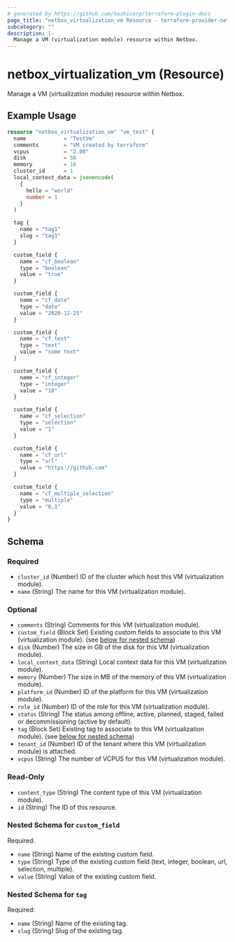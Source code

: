 ```yaml
---
# generated by https://github.com/hashicorp/terraform-plugin-docs
page_title: "netbox_virtualization_vm Resource - terraform-provider-netbox"
subcategory: ""
description: |-
  Manage a VM (virtualization module) resource within Netbox.
---
```


# netbox_virtualization_vm (Resource)

Manage a VM (virtualization module) resource within Netbox.

## Example Usage

```terraform
resource "netbox_virtualization_vm" "vm_test" {
  name            = "TestVm"
  comments        = "VM created by terraform"
  vcpus           = "2.00"
  disk            = 50
  memory          = 16
  cluster_id      = 1
  local_context_data = jsonencode(
    {
      hello = "world"
      number = 1
    }
  )

  tag {
    name = "tag1"
    slug = "tag1"
  }

  custom_field {
    name = "cf_boolean"
    type = "boolean"
    value = "true"
  }

  custom_field {
    name = "cf_date"
    type = "date"
    value = "2020-12-25"
  }

  custom_field {
    name = "cf_text"
    type = "text"
    value = "some text"
  }

  custom_field {
    name = "cf_integer"
    type = "integer"
    value = "10"
  }

  custom_field {
    name = "cf_selection"
    type = "selection"
    value = "1"
  }

  custom_field {
    name = "cf_url"
    type = "url"
    value = "https://github.com"
  }

  custom_field {
    name = "cf_multiple_selection"
    type = "multiple"
    value = "0,1"
  }
}
```

<!-- schema generated by tfplugindocs -->
## Schema

### Required

- `cluster_id` (Number) ID of the cluster which host this VM (virtualization module).
- `name` (String) The name for this VM (virtualization module).

### Optional

- `comments` (String) Comments for this VM (virtualization module).
- `custom_field` (Block Set) Existing custom fields to associate to this VM (virtualization module). (see [below for nested schema](#nestedblock--custom_field))
- `disk` (Number) The size in GB of the disk for this VM (virtualization module).
- `local_context_data` (String) Local context data for this VM (virtualization module).
- `memory` (Number) The size in MB of the memory of this VM (virtualization module).
- `platform_id` (Number) ID of the platform for this VM (virtualization module).
- `role_id` (Number) ID of the role for this VM (virtualization module).
- `status` (String) The status among offline, active, planned, staged, failed or decommissioning (active by default).
- `tag` (Block Set) Existing tag to associate to this VM (virtualization module). (see [below for nested schema](#nestedblock--tag))
- `tenant_id` (Number) ID of the tenant where this VM (virtualization module) is attached.
- `vcpus` (String) The number of VCPUS for this VM (virtualization module).

### Read-Only

- `content_type` (String) The content type of this VM (virtualization module).
- `id` (String) The ID of this resource.

<a id="nestedblock--custom_field"></a>
### Nested Schema for `custom_field`

Required:

- `name` (String) Name of the existing custom field.
- `type` (String) Type of the existing custom field (text, integer, boolean, url, selection, multiple).
- `value` (String) Value of the existing custom field.


<a id="nestedblock--tag"></a>
### Nested Schema for `tag`

Required:

- `name` (String) Name of the existing tag.
- `slug` (String) Slug of the existing tag.


